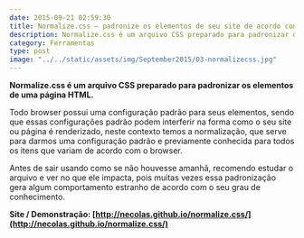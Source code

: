 ```yaml
---
date: 2015-09-21 02:59:30
title: Normalize.css – padronize os elementos de seu site de acordo com o browser
description: Normalize.css é um arquivo CSS preparado para padronizar os elementos de uma página HTML.
category: Ferramentas
type: post
image: "../../static/assets/img/September2015/03-normalizecss.jpg"
---
```


**Normalize.css é um arquivo CSS preparado para padronizar os elementos de uma página HTML.**

Todo browser possui uma configuração padrão para seus elementos, sendo que essas configurações padrão podem interferir na forma como o seu site ou página é renderizado, neste contexto temos a normalização, que serve para darmos uma configuração padrão e previamente conhecida para todos os itens que variam de acordo com o browser.

Antes de sair usando como se não houvesse amanhã, recomendo estudar o arquivo e ver no que ele impacta, pois muitas vezes essa padronização gera algum comportamento estranho de acordo com o seu grau de conhecimento.

**Site / Demonstração: [http://necolas.github.io/normalize.css/](http://necolas.github.io/normalize.css/)**
